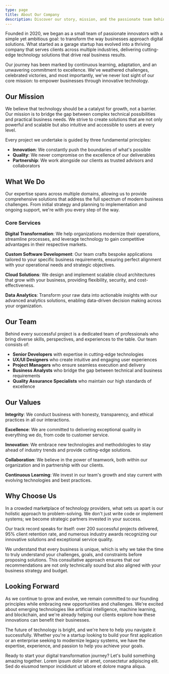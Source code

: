 ```yaml
---
type: page
title: About Our Company
description: Discover our story, mission, and the passionate team behind our innovative solutions
---
```


Founded in 2020, we began as a small team of passionate innovators with a simple yet ambitious goal: to transform the way businesses approach digital solutions. What started as a garage startup has evolved into a thriving company that serves clients across multiple industries, delivering cutting-edge technology solutions that drive real business results.

Our journey has been marked by continuous learning, adaptation, and an unwavering commitment to excellence. We've weathered challenges, celebrated victories, and most importantly, we've never lost sight of our core mission: to empower businesses through innovative technology.

## Our Mission

We believe that technology should be a catalyst for growth, not a barrier. Our mission is to bridge the gap between complex technical possibilities and practical business needs. We strive to create solutions that are not only powerful and scalable but also intuitive and accessible to users at every level.

Every project we undertake is guided by three fundamental principles:

- **Innovation**: We constantly push the boundaries of what's possible
- **Quality**: We never compromise on the excellence of our deliverables
- **Partnership**: We work alongside our clients as trusted advisors and collaborators

## What We Do

Our expertise spans across multiple domains, allowing us to provide comprehensive solutions that address the full spectrum of modern business challenges. From initial strategy and planning to implementation and ongoing support, we're with you every step of the way.

### Core Services

**Digital Transformation**: We help organizations modernize their operations, streamline processes, and leverage technology to gain competitive advantages in their respective markets.

**Custom Software Development**: Our team crafts bespoke applications tailored to your specific business requirements, ensuring perfect alignment with your operational needs and strategic objectives.

**Cloud Solutions**: We design and implement scalable cloud architectures that grow with your business, providing flexibility, security, and cost-effectiveness.

**Data Analytics**: Transform your raw data into actionable insights with our advanced analytics solutions, enabling data-driven decision making across your organization.

## Our Team

Behind every successful project is a dedicated team of professionals who bring diverse skills, perspectives, and experiences to the table. Our team consists of:

- **Senior Developers** with expertise in cutting-edge technologies
- **UX/UI Designers** who create intuitive and engaging user experiences
- **Project Managers** who ensure seamless execution and delivery
- **Business Analysts** who bridge the gap between technical and business requirements
- **Quality Assurance Specialists** who maintain our high standards of excellence

## Our Values

**Integrity**: We conduct business with honesty, transparency, and ethical practices in all our interactions.

**Excellence**: We are committed to delivering exceptional quality in everything we do, from code to customer service.

**Innovation**: We embrace new technologies and methodologies to stay ahead of industry trends and provide cutting-edge solutions.

**Collaboration**: We believe in the power of teamwork, both within our organization and in partnership with our clients.

**Continuous Learning**: We invest in our team's growth and stay current with evolving technologies and best practices.

## Why Choose Us

In a crowded marketplace of technology providers, what sets us apart is our holistic approach to problem-solving. We don't just write code or implement systems; we become strategic partners invested in your success.

Our track record speaks for itself: over 200 successful projects delivered, 95% client retention rate, and numerous industry awards recognizing our innovative solutions and exceptional service quality.

We understand that every business is unique, which is why we take the time to truly understand your challenges, goals, and constraints before proposing solutions. This consultative approach ensures that our recommendations are not only technically sound but also aligned with your business strategy and budget.

## Looking Forward

As we continue to grow and evolve, we remain committed to our founding principles while embracing new opportunities and challenges. We're excited about emerging technologies like artificial intelligence, machine learning, and blockchain, and we're already helping our clients explore how these innovations can benefit their businesses.

The future of technology is bright, and we're here to help you navigate it successfully. Whether you're a startup looking to build your first application or an enterprise seeking to modernize legacy systems, we have the expertise, experience, and passion to help you achieve your goals.

Ready to start your digital transformation journey? Let's build something amazing together.
Lorem ipsum dolor sit amet, consectetur adipiscing elit. Sed do eiusmod tempor incididunt ut labore et dolore magna aliqua.
